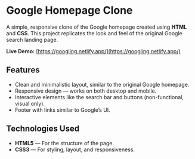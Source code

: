 # Google Homepage Clone

A simple, responsive clone of the Google homepage created using **HTML** and **CSS**. This project replicates the look and feel of the original Google search landing page.

**Live Demo:** [https://googling.netlify.app/](https://googling.netlify.app/)

## Features

- Clean and minimalistic layout, similar to the original Google homepage.
- Responsive design — works on both desktop and mobile.
- Interactive elements like the search bar and buttons (non-functional, visual only).
- Footer with links similar to Google’s UI.

## Technologies Used

- **HTML5** — For the structure of the page.
- **CSS3** — For styling, layout, and responsiveness.
